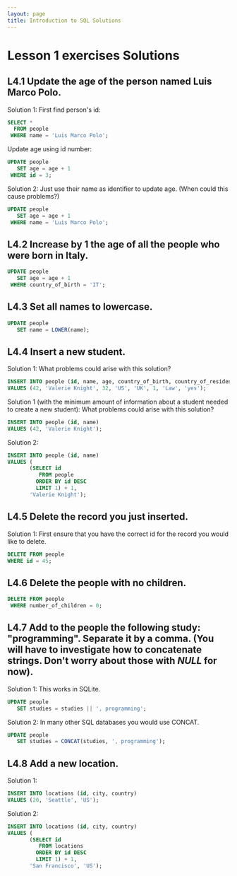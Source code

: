 ```yaml
---
layout: page
title: Introduction to SQL Solutions
---
```

# Lesson 1 exercises Solutions

## L4.1 Update the age of the person named Luis Marco Polo.

Solution 1:
First find person's id:
```SQL
SELECT *
  FROM people
 WHERE name = 'Luis Marco Polo';
```
Update age using id number:
```SQL
UPDATE people
   SET age = age + 1
 WHERE id = 3;
```

Solution 2:
Just use their name as identifier to update age. (When could this cause problems?)
```SQL
UPDATE people
   SET age = age + 1
 WHERE name = 'Luis Marco Polo';
```
## L4.2 Increase by 1 the age of all the people who were born in Italy.

```SQL
UPDATE people
   SET age = age + 1
 WHERE country_of_birth = 'IT';
```

## L4.3 Set all names to lowercase.

```SQL
UPDATE people
   SET name = LOWER(name);
```

## L4.4 Insert a new student.

Solution 1:
What problems could arise with this solution?

```SQL
INSERT INTO people (id, name, age, country_of_birth, country_of_residence, number_of_children, studies, has_job)
VALUES (42, 'Valerie Knight', 32, 'US', 'UK', 1, 'Law', 'yes');
```

Solution 1 (with the minimum amount of information about a student needed to create a new student):
What problems could arise with this solution?

```SQL
INSERT INTO people (id, name)
VALUES (42, 'Valerie Knight');
```

Solution 2:
```SQL
INSERT INTO people (id, name)
VALUES (
	   (SELECT id
          FROM people
         ORDER BY id DESC
         LIMIT 1) + 1,
       'Valerie Knight');
```


## L4.5 Delete the record you just inserted.

Solution 1:
First ensure that you have the correct id for the record you would like to delete.
```SQL
DELETE FROM people
WHERE id = 45;
```

## L4.6 Delete the people with no children.

```SQL
DELETE FROM people
 WHERE number_of_children = 0;
```

## L4.7 Add to the people the following study: "programming". Separate it by a comma. (You will have to investigate how to concatenate strings. Don't worry about those with _NULL_ for now).

Solution 1:
This works in SQLite.
```SQL
UPDATE people
   SET studies = studies || ', programming';
```

Solution 2:
In many other SQL databases you would use CONCAT.
```SQL
UPDATE people
   SET studies = CONCAT(studies, ', programming');
```

## L4.8 Add a new location.

Solution 1:
```SQL
INSERT INTO locations (id, city, country)
VALUES (20, 'Seattle', 'US');
```

Solution 2:
```SQL
INSERT INTO locations (id, city, country)
VALUES (
  	   (SELECT id
          FROM locations
         ORDER BY id DESC
         LIMIT 1) + 1,
       'San Francisco', 'US');
```
